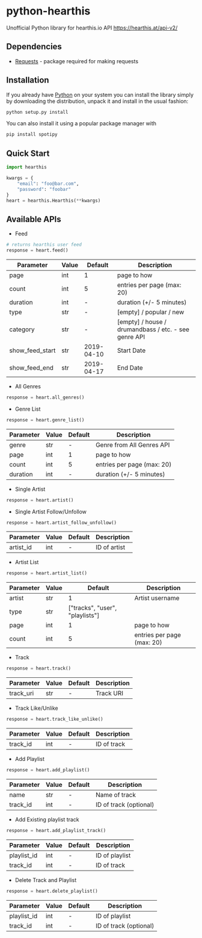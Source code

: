 # python-hearthis
Unofficial Python library for hearthis.io API https://hearthis.at/api-v2/
## Dependencies
- [Requests](https://github.com/kennethreitz/requests) - package required for making requests

## Installation
If you already have [Python](http://www.python.org/) on your system you can install the library simply by downloading the distribution, unpack it and install in the usual fashion:

```bash
python setup.py install
```

You can also install it using a popular package manager with

```bash
pip install spotipy
```

## Quick Start
```python
import hearthis

kwargs = {
    "email": "foo@bar.com",
    "password": "foobar"
}
heart = hearthis.Hearthis(**kwargs)
```

## Available APIs
- Feed
```python
# returns hearthis user feed
response = heart.feed()
```
|Parameter|Value|Default|Description|
|---|---|---|---|
|page|int|1|page to how|
|count|int|5|entries per page (max: 20)|
|duration|int|-|duration (+/- 5 minutes)|
|type|str|-|[empty] / popular / new|
|category|str|-|[empty] / house / drumandbass / etc. - see genre API|
|show_feed_start|str|2019-04-10|Start Date|
|show_feed_end|str|2019-04-17|End Date|

- All Genres
```python
response = heart.all_genres()
```

- Genre List
```python
response = heart.genre_list()
```
|Parameter|Value|Default|Description|
|---|---|---|---|
|genre|str|-|Genre from All Genres API|
|page|int|1|page to how|
|count|int|5|entries per page (max: 20)|
|duration|int|-|duration (+/- 5 minutes)|

- Single Artist
```python
response = heart.artist()
```

- Single Artist Follow/Unfollow
```python
response = heart.artist_follow_unfollow()
```
|Parameter|Value|Default|Description|
|---|---|---|---|
|artist_id|int|-|ID of artist|

- Artist List
```python
response = heart.artist_list()
```
|Parameter|Value|Default|Description|
|---|---|---|---|
|artist|str|1|Artist username|
|type|str|["tracks", "user", "playlists"]||
|page|int|1|page to how|
|count|int|5|entries per page (max: 20)|

- Track
```python
response = heart.track()
```
|Parameter|Value|Default|Description|
|---|---|---|---|
|track_uri|str|-|Track URI|

- Track Like/Unlike
```python
response = heart.track_like_unlike()
```
|Parameter|Value|Default|Description|
|---|---|---|---|
|track_id|int|-|ID of track|

- Add Playlist
```python
response = heart.add_playlist()
```
|Parameter|Value|Default|Description|
|---|---|---|---|
|name|str|-|Name of track|
|track_id|int|-|ID of track (optional)|

- Add Existing playlist track
```python
response = heart.add_playlist_track()
```
|Parameter|Value|Default|Description|
|---|---|---|---|
|playlist_id|int|-|ID of playlist|
|track_id|int|-|ID of track|

- Delete Track and Playlist
```python
response = heart.delete_playlist()
```
|Parameter|Value|Default|Description|
|---|---|---|---|
|playlist_id|int|-|ID of playlist|
|track_id|int|-|ID of track (optional)|